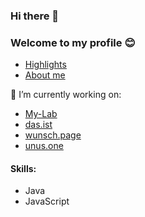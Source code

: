 ### Hi there 👋
### Welcome to my profile 😊

- [Highlights](Highlights.md)
- [About me](AboutMe.md)

🔭 I’m currently working on:
    
- [My-Lab](https://github.com/ShmuelMofrad/My-Lab)
- [das.ist](https://das.ist/)
- [wunsch.page](https://wunsch.page/)
- [unus.one](https://unus.one/)

#### Skills:
- Java
- JavaScript

<!--
**ShmuelMofrad/ShmuelMofrad** is a ✨ _special_ ✨ repository because its `README.md` (this file) appears on your GitHub profile.

Here are some ideas to get you started:

- 🔭 I’m currently working on ...
- 🌱 I’m currently learning ...
- 👯 I’m looking to collaborate on ...
- 🤔 I’m looking for help with ...
- 💬 Ask me about ...
- 📫 How to reach me: ...
- 😄 Pronouns: ...
- ⚡ Fun fact: ...
-->
